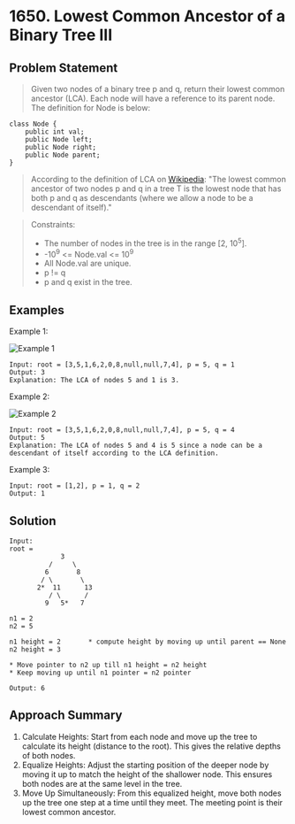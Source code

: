 # 1650. Lowest Common Ancestor of a Binary Tree III

## Problem Statement

> Given two nodes of a binary tree p and q, return their lowest common ancestor (LCA).
> Each node will have a reference to its parent node. The definition for Node is below:

```
class Node {
    public int val;
    public Node left;
    public Node right;
    public Node parent;
}
```

> According to the definition of LCA on [Wikipedia](https://en.wikipedia.org/wiki/Lowest_common_ancestor): "The lowest common ancestor of two nodes p and q in a tree T is the lowest node that has both p and q as descendants (where we allow a node to be a descendant of itself)."

> Constraints:
>
> - The number of nodes in the tree is in the range [2, 10<sup>5</sup>].
> - -10<sup>9</sup> <= Node.val <= 10<sup>9</sup>
> - All Node.val are unique.
> - p != q
> - p and q exist in the tree.

## Examples

Example 1:

![Example 1](https://assets.leetcode.com/uploads/2018/12/14/binarytree.png)

```
Input: root = [3,5,1,6,2,0,8,null,null,7,4], p = 5, q = 1
Output: 3
Explanation: The LCA of nodes 5 and 1 is 3.
```

Example 2:

![Example 2](https://assets.leetcode.com/uploads/2018/12/14/binarytree.png)

```
Input: root = [3,5,1,6,2,0,8,null,null,7,4], p = 5, q = 4
Output: 5
Explanation: The LCA of nodes 5 and 4 is 5 since a node can be a descendant of itself according to the LCA definition.
```

Example 3:

```
Input: root = [1,2], p = 1, q = 2
Output: 1
```

## Solution

```
Input:
root =
             3
          /     \
         6       8
        / \       \
       2*  11      13
          / \      /
         9   5*   7

n1 = 2
n2 = 5

n1 height = 2       * compute height by moving up until parent == None
n2 height = 3

* Move pointer to n2 up till n1 height = n2 height
* Keep moving up until n1 pointer = n2 pointer

Output: 6
```

## Approach Summary

1. Calculate Heights: Start from each node and move up the tree to calculate its height (distance to the root). This gives the relative depths of both nodes.
2. Equalize Heights: Adjust the starting position of the deeper node by moving it up to match the height of the shallower node. This ensures both nodes are at the same level in the tree.
3. Move Up Simultaneously: From this equalized height, move both nodes up the tree one step at a time until they meet. The meeting point is their lowest common ancestor.
